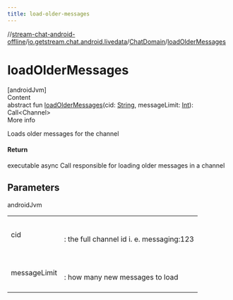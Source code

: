 ```yaml
---
title: load-older-messages
---
```

//[stream-chat-android-offline](../../../index.md)/[io.getstream.chat.android.livedata](../index.md)/[ChatDomain](index.md)/[loadOlderMessages](loadOlderMessages.md)



# loadOlderMessages  
[androidJvm]  
Content  
abstract fun [loadOlderMessages](loadOlderMessages.md)(cid: [String](https://kotlinlang.org/api/latest/jvm/stdlib/kotlin/-string/index.html), messageLimit: [Int](https://kotlinlang.org/api/latest/jvm/stdlib/kotlin/-int/index.html)): Call&lt;Channel&gt;  
More info  


Loads older messages for the channel



#### Return  


executable async Call responsible for loading older messages in a channel



## Parameters  
  
androidJvm  
  
| | |
|---|---|
| <a name="io.getstream.chat.android.livedata/ChatDomain/loadOlderMessages/#kotlin.String#kotlin.Int/PointingToDeclaration/"></a>cid| <a name="io.getstream.chat.android.livedata/ChatDomain/loadOlderMessages/#kotlin.String#kotlin.Int/PointingToDeclaration/"></a><br/><br/>: the full channel id i. e. messaging:123<br/><br/>|
| <a name="io.getstream.chat.android.livedata/ChatDomain/loadOlderMessages/#kotlin.String#kotlin.Int/PointingToDeclaration/"></a>messageLimit| <a name="io.getstream.chat.android.livedata/ChatDomain/loadOlderMessages/#kotlin.String#kotlin.Int/PointingToDeclaration/"></a><br/><br/>: how many new messages to load<br/><br/>|
  
  



